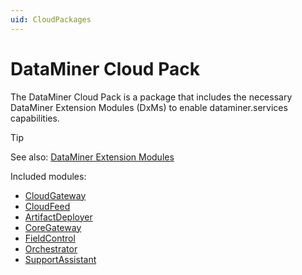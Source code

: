 ```yaml
---
uid: CloudPackages
---
```


# DataMiner Cloud Pack

The DataMiner Cloud Pack is a package that includes the necessary DataMiner Extension Modules (DxMs) to enable dataminer.services capabilities.

> [!TIP]
> See also: [DataMiner Extension Modules](xref:DataMinerExtensionModules)

Included modules:

- [CloudGateway](xref:DataMinerExtensionModules#CloudGateway)
- [CloudFeed](xref:DataMinerExtensionModules#CloudFeed)
- [ArtifactDeployer](xref:DataMinerExtensionModules#ArtifactDeployer)
- [CoreGateway](xref:DataMinerExtensionModules#coregateway)
- [FieldControl](xref:DataMinerExtensionModules#fieldcontrol)
- [Orchestrator](xref:DataMinerExtensionModules#orchestrator)
- [SupportAssistant](xref:DataMinerExtensionModules#supportassistant)

